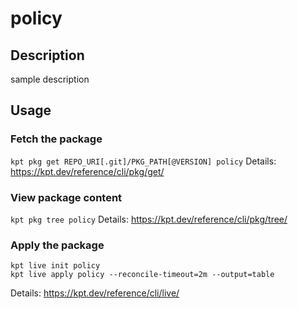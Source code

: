 # policy

## Description
sample description

## Usage

### Fetch the package
`kpt pkg get REPO_URI[.git]/PKG_PATH[@VERSION] policy`
Details: https://kpt.dev/reference/cli/pkg/get/

### View package content
`kpt pkg tree policy`
Details: https://kpt.dev/reference/cli/pkg/tree/

### Apply the package
```
kpt live init policy
kpt live apply policy --reconcile-timeout=2m --output=table
```
Details: https://kpt.dev/reference/cli/live/
